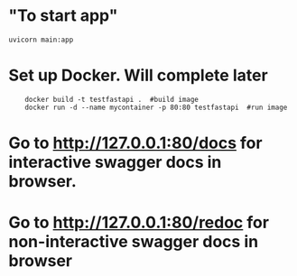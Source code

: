 # "To start app"

```shell
uvicorn main:app
```

# Set up Docker. Will complete later
```shell
    docker build -t testfastapi .  #build image
    docker run -d --name mycontainer -p 80:80 testfastapi  #run image
```
# Go to http://127.0.0.1:80/docs for interactive swagger docs in browser.

# Go to http://127.0.0.1:80/redoc for non-interactive swagger docs in browser
